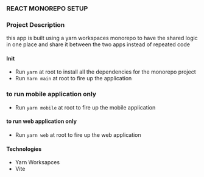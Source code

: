 ### REACT MONOREPO SETUP

### Project Description

this app is built using a yarn workspaces monorepo to have the shared logic in one place and share it between the two apps instead of repeated code 
#### Init

- Run `yarn` at root to install all the dependencies for the monorepo project
- Run `Yarn main` at root to fire up the application

### to run mobile application only

- Run `yarn mobile` at root to fire up the mobile application

#### to run web application only

- Run `yarn web` at root to fire up the web application

#### Technologies

- Yarn Worksapces
- Vite
